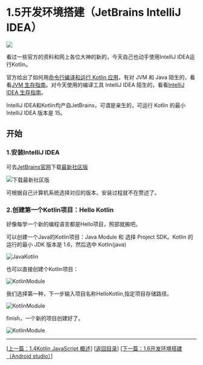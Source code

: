 # 1.5开发环境搭建（JetBrains IntelliJ IDEA）

![](https://sogrey.github.io/Kotlin-Notes/notes/img/projectkotlinbyjetbrains.png)

看过一些官方的资料和网上各位大神的新的，今天自己也动手使用IntelliJ IDEA运行Kotlin。

官方给出了如何用[命令行编译和运行 Kotlin 应用](http://kotlinlang.org/docs/tutorials/command-line.html)，有对 JVM 和 Java 陌生的，看看[JVM 生存指南](http://hadihariri.com/2013/12/29/jvm-minimal-survival-guide-for-the-dotnet-developer/)。对今天使用的编译工具 IntelliJ IDEA 陌生的，看看[IntelliJ IDEA 生存指南](http://hadihariri.com/2014/01/06/intellij-idea-minimal-survival-guide/)。

IntelliJ IDEA和Kotlin均产自JetBrains，可谓是亲生的，可运行 Kotlin 的最小 IntelliJ IDEA 版本是 15。

## 开始

### 1.安装IntelliJ IDEA

可去[JetBrains官网](https://www.jetbrains.com)下载[最新社区版](https://www.jetbrains.com/idea/download/index.html)

![下载最新社区版](https://sogrey.github.io/Kotlin-Notes/notes/img/2017-06-19_095629.png)

可根据自己计算机系统选择对应的版本。安装过程就不在赘述了。

### 2.创建第一个Kotlin项目：Hello Kotlin

好像每学一个新的编程语言都是Hello项目，照部就搬吧。

可以创建一个Java的Kotlin项目：Java Module 和 选择 Project SDK。Kotlin 的运行的最小 JDK 版本是 1.6，然后选中 Kotlin(java) 

![JavaKotlin](https://sogrey.github.io/Kotlin-Notes/notes/img/2017-06-19_101621.png)

也可以直接创建个Kotlin项目：

![KotlinModule](https://sogrey.github.io/Kotlin-Notes/notes/img/2017-06-19_101644.png)

我们选择第一种，下一步输入项目名称HelloKotlin,指定项目存储路径。

![KotlinModule](https://sogrey.github.io/Kotlin-Notes/notes/img/2017-06-19_102232.png)

finish，一个新的项目创建好了。

![KotlinModule](https://sogrey.github.io/Kotlin-Notes/notes/img/2017-06-19_102648.jpg)



---
[[上一篇：1.4Kotlin JavaScript 概述](https://sogrey.github.io/Kotlin-Notes/notes/1%E6%A6%82%E8%BF%B0/1.4Kotlin%20JavaScript%20%E6%A6%82%E8%BF%B0)] [[返回目录](https://sogrey.github.io/Kotlin-Notes/)] [[下一篇：1.6开发环境搭建（Android studio）](https://sogrey.github.io/Kotlin-Notes/notes/1%E6%A6%82%E8%BF%B0/1.6%E5%BC%80%E5%8F%91%E7%8E%AF%E5%A2%83%E6%90%AD%E5%BB%BA%EF%BC%88Android%20studio%EF%BC%89)]